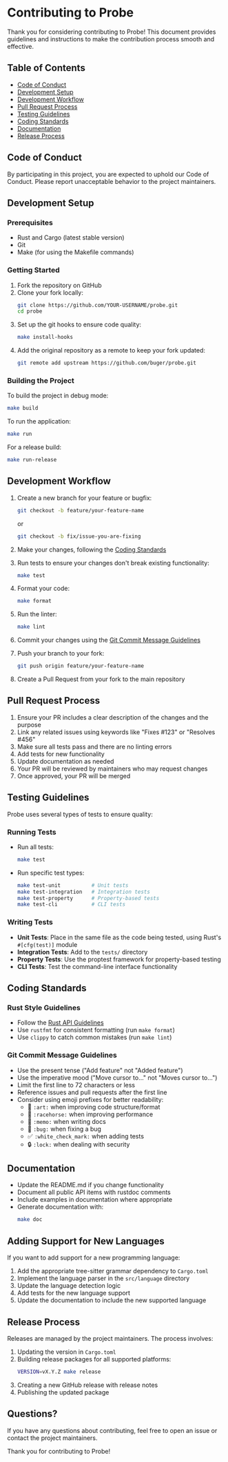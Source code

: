 # Contributing to Probe

Thank you for considering contributing to Probe! This document provides guidelines and instructions to make the contribution process smooth and effective.

## Table of Contents

- [Code of Conduct](#code-of-conduct)
- [Development Setup](#development-setup)
- [Development Workflow](#development-workflow)
- [Pull Request Process](#pull-request-process)
- [Testing Guidelines](#testing-guidelines)
- [Coding Standards](#coding-standards)
- [Documentation](#documentation)
- [Release Process](#release-process)

## Code of Conduct

By participating in this project, you are expected to uphold our Code of Conduct. Please report unacceptable behavior to the project maintainers.

## Development Setup

### Prerequisites

- Rust and Cargo (latest stable version)
- Git
- Make (for using the Makefile commands)

### Getting Started

1. Fork the repository on GitHub
2. Clone your fork locally:
   ```bash
   git clone https://github.com/YOUR-USERNAME/probe.git
   cd probe
   ```
3. Set up the git hooks to ensure code quality:
   ```bash
   make install-hooks
   ```
4. Add the original repository as a remote to keep your fork updated:
   ```bash
   git remote add upstream https://github.com/buger/probe.git
   ```

### Building the Project

To build the project in debug mode:
```bash
make build
```

To run the application:
```bash
make run
```

For a release build:
```bash
make run-release
```

## Development Workflow

1. Create a new branch for your feature or bugfix:
   ```bash
   git checkout -b feature/your-feature-name
   ```
   or
   ```bash
   git checkout -b fix/issue-you-are-fixing
   ```

2. Make your changes, following the [Coding Standards](#coding-standards)

3. Run tests to ensure your changes don't break existing functionality:
   ```bash
   make test
   ```

4. Format your code:
   ```bash
   make format
   ```

5. Run the linter:
   ```bash
   make lint
   ```

6. Commit your changes using the [Git Commit Message Guidelines](#git-commit-message-guidelines)

7. Push your branch to your fork:
   ```bash
   git push origin feature/your-feature-name
   ```

8. Create a Pull Request from your fork to the main repository

## Pull Request Process

1. Ensure your PR includes a clear description of the changes and the purpose
2. Link any related issues using keywords like "Fixes #123" or "Resolves #456"
3. Make sure all tests pass and there are no linting errors
4. Add tests for new functionality
5. Update documentation as needed
6. Your PR will be reviewed by maintainers who may request changes
7. Once approved, your PR will be merged

## Testing Guidelines

Probe uses several types of tests to ensure quality:

### Running Tests

- Run all tests:
  ```bash
  make test
  ```

- Run specific test types:
  ```bash
  make test-unit          # Unit tests
  make test-integration   # Integration tests
  make test-property      # Property-based tests
  make test-cli           # CLI tests
  ```

### Writing Tests

- **Unit Tests**: Place in the same file as the code being tested, using Rust's `#[cfg(test)]` module
- **Integration Tests**: Add to the `tests/` directory
- **Property Tests**: Use the proptest framework for property-based testing
- **CLI Tests**: Test the command-line interface functionality

## Coding Standards

### Rust Style Guidelines

- Follow the [Rust API Guidelines](https://rust-lang.github.io/api-guidelines/)
- Use `rustfmt` for consistent formatting (run `make format`)
- Use `clippy` to catch common mistakes (run `make lint`)

### Git Commit Message Guidelines

- Use the present tense ("Add feature" not "Added feature")
- Use the imperative mood ("Move cursor to..." not "Moves cursor to...")
- Limit the first line to 72 characters or less
- Reference issues and pull requests after the first line
- Consider using emoji prefixes for better readability:
  - 🎨 `:art:` when improving code structure/format
  - 🐎 `:racehorse:` when improving performance
  - 📝 `:memo:` when writing docs
  - 🐛 `:bug:` when fixing a bug
  - ✅ `:white_check_mark:` when adding tests
  - 🔒 `:lock:` when dealing with security

## Documentation

- Update the README.md if you change functionality
- Document all public API items with rustdoc comments
- Include examples in documentation where appropriate
- Generate documentation with:
  ```bash
  make doc
  ```

## Adding Support for New Languages

If you want to add support for a new programming language:

1. Add the appropriate tree-sitter grammar dependency to `Cargo.toml`
2. Implement the language parser in the `src/language` directory
3. Update the language detection logic
4. Add tests for the new language support
5. Update the documentation to include the new supported language

## Release Process

Releases are managed by the project maintainers. The process involves:

1. Updating the version in `Cargo.toml`
2. Building release packages for all supported platforms:
   ```bash
   VERSION=vX.Y.Z make release
   ```
3. Creating a new GitHub release with release notes
4. Publishing the updated package

## Questions?

If you have any questions about contributing, feel free to open an issue or contact the project maintainers.

Thank you for contributing to Probe!